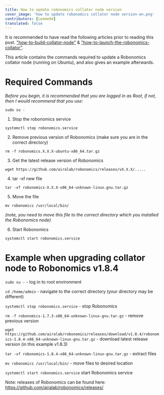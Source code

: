```yaml
---
title: How to update robonomics collator node version
cover_image: 'how to update robonomics collator node version-en.png' 
contributors: [Leemo94]
translated: false
---
```


It is recommended to have read the following articles prior to reading this post. ["how-to-build-collator-node"](https://github.com/airalab/robonomics-wiki/blob/master/docs/en/how-to-build-collator-node.md) & ["how-to-launch-the-robonomics-collator"](https://github.com/airalab/robonomics-wiki/blob/master/docs/en/how-to-launch-the-robonomics-collator.md).

This article contains the commands required to update a Robonomics collator node (running on Ubuntu), and also gives an example afterwards.

# **Required Commands**

*Before you begin, it is recommended that you are logged in as Root, if not, then I would recommend that you use:*

``sudo su -``

1. Stop the robonomics service

``systemctl stop robonomics.service``

2. Remove previous version of Robonomics (make sure you are in the correct directory)

``rm -f robonomics.X.X.X-ubuntu-x86_64.tar.gz``

3. Get the latest release version of Robonomics

``wget https://github.com/airalab/robonomics/releases/vX.X.X/.....``

4. tar -xf new file

``tar -xf robonomics-X.X.X-x86_64-unknown-linux.gnu.tar.gz``

5. Move the file

``mv robonomics /usr/local/bin/``

*(note, you need to move this file to the correct directory which you installed the Robonomics node)*

6. Start Robonomics

``systemctl start robonomics.service``

# **Example when upgrading collator node to Robonomics v1.8.4**

``sudo su -`` - log in to root environment

``cd /home/admin`` - navigate to the correct directory (your directory may be different)

``systemctl stop robonomics.service`` - stop Robonomics

``rm -f robonomics-1.7.3-x86_64-unknown-linux-gnu.tar.gz`` - remove previous version

``wget https://github.com/airalab/robonomics/releases/download/v1.8.4/robonomics-1.8.4-x86_64-unknown-linux-gnu.tar.gz`` - download latest release version (in this example v1.8.3)

``tar -xf robonomics-1.8.4-x86_64-unknown-linux-gnu.tar.gz`` - extract files

``mv robonomics /usr/local/bin/`` - move files to desired location

``systemctl start robonomics.service`` start Robonomics service

Note: releases of Robonomics can be found here: https://github.com/airalab/robonomics/releases/ 



